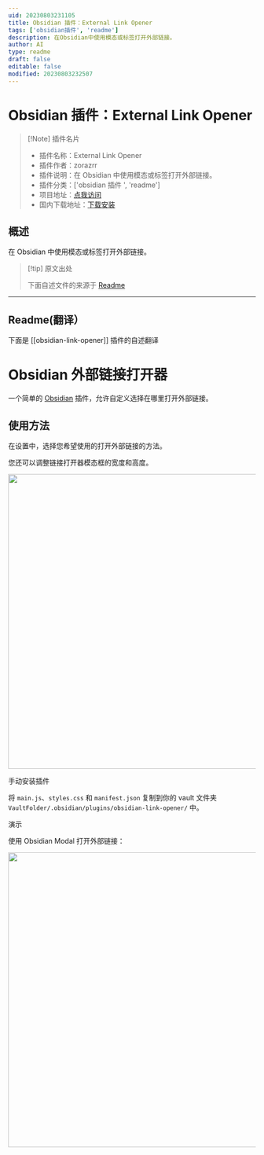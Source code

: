 ```yaml
---
uid: 20230803231105
title: Obsidian 插件：External Link Opener
tags: ['obsidian插件', 'readme']
description: 在Obsidian中使用模态或标签打开外部链接。
author: AI
type: readme
draft: false
editable: false
modified: 20230803232507
---
```


# Obsidian 插件：External Link Opener

> [!Note] 插件名片
> - 插件名称：External Link Opener
> - 插件作者：zorazrr
> - 插件说明：在 Obsidian 中使用模态或标签打开外部链接。
> - 插件分类：['obsidian 插件 ', 'readme']
> - 项目地址：[点我访问](https://github.com/zorazrr/obsidian-link-opener)
> - 国内下载地址：[下载安装](https://pkmer.cn/products/plugin/pluginMarket/?obsidian-link-opener)

## 概述

在 Obsidian 中使用模态或标签打开外部链接。

> [!tip] 原文出处
>
>下面自述文件的来源于 [Readme](https://ghproxy.net/https://raw.githubusercontent.com/zorazrr/obsidian-link-opener/master/README.md)
>

---

## Readme(翻译）

下面是 [[obsidian-link-opener]] 插件的自述翻译

# Obsidian 外部链接打开器

一个简单的 [Obsidian](https://obsidian.md/) 插件，允许自定义选择在哪里打开外部链接。

## 使用方法

在设置中，选择您希望使用的打开外部链接的方法。

您还可以调整链接打开器模态框的宽度和高度。

<p align="center"><img src = "./assets/exampleSettings.png" style="width: 600px;"></p>

手动安装插件

将 `main.js`、`styles.css` 和 `manifest.json` 复制到你的 vault 文件夹 `VaultFolder/.obsidian/plugins/obsidian-link-opener/` 中。

演示

使用 Obsidian Modal 打开外部链接：

<p align="center"><img src = "./assets/exampleModal.png" style="width: 600px;"></p>



